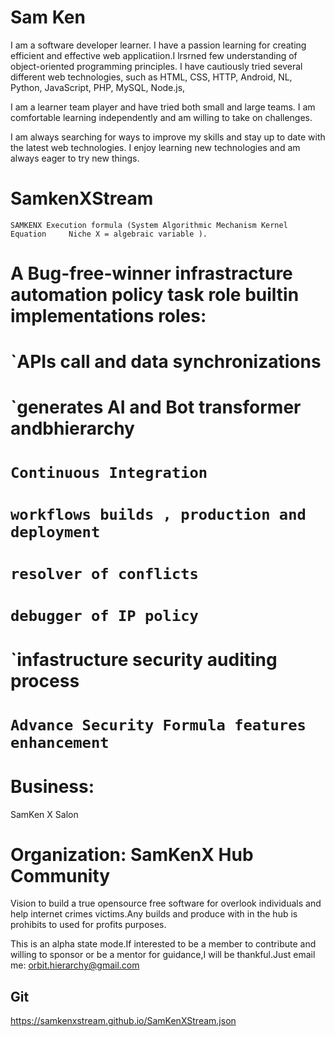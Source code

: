 # Sam Ken

 I am a software developer learner. I have a passion learning for creating efficient and effective web applicatiion.I lrsrned few understanding of object-oriented programming principles. I have cautiously tried  several different web technologies, such as HTML, CSS, HTTP, Android, NL, Python, JavaScript, PHP, MySQL, Node.js, 

 I am a learner team player and have tried both small and large teams. I am comfortable learning independently and am willing to take on challenges.

 I am always searching for ways to improve my skills and stay up to date with the latest web technologies. I enjoy learning new technologies and am always eager to try new things.



                                       

# SamkenXStream 
    SAMKENX Execution formula (System Algorithmic Mechanism Kernel Equation     Niche X = algebraic variable ).

# A Bug-free-winner infrastracture automation  policy task role builtin implementations roles:

# `APIs call and data synchronizations
# `generates AI and Bot transformer andbhierarchy
# `Continuous Integration`
# `workflows builds , production and deployment`
# `resolver of conflicts`
# `debugger of IP policy`
# `infastructure security auditing process 
# `Advance Security Formula features enhancement`

  
# Business:
SamKen X Salon  

# Organization: SamKenX Hub Community
  
  Vision to build a true opensource free software for overlook individuals and help internet crimes victims.Any builds and produce with in the hub is prohibits to used for profits purposes.
  
  This is an alpha state mode.If interested to be a member to contribute and willing to sponsor or be a mentor for guidance,I will be thankful.Just email me: orbit.hierarchy@gmail.com



## Git

   https://samkenxstream.github.io/SamKenXStream.json

